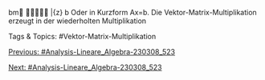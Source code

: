 bm

|{z}
b
Oder in Kurzform Ax=b. Die Vektor-Matrix-Multiplikation erzeugt in der wiederholten Multiplikation

   Tags & Topics:
   #Vektor-Matrix-Multiplikation

[Previous: #Analysis-Lineare_Algebra-230308_523](Analysis-Lineare_Algebra-230308_523.md)

[Next: #Analysis-Lineare_Algebra-230308_523](Analysis-Lineare_Algebra-230308_523.md)